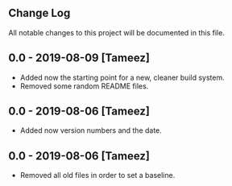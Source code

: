 ## Change Log
All notable changes to this project will be documented in this file. 

## 0.0 - 2019-08-09 [Tameez]
- Added now the starting point for a new, cleaner build system.
- Removed some random README files.

## 0.0 - 2019-08-06 [Tameez]
- Added now version numbers and the date.

## 0.0 - 2019-08-06 [Tameez]
- Removed all old files in order to set a baseline.

